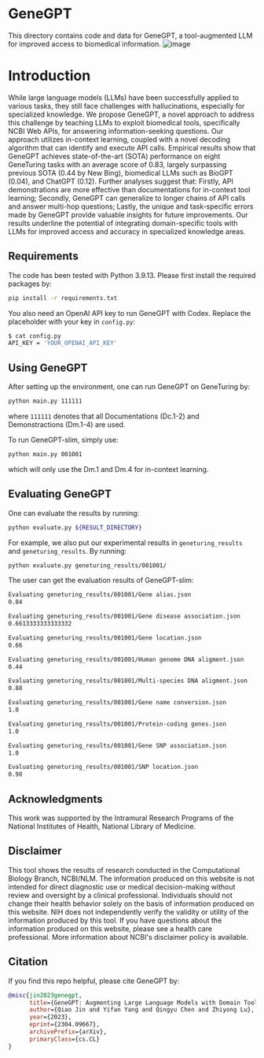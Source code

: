 # GeneGPT

This directory contains code and data for GeneGPT, a tool-augmented LLM for improved access to biomedical information. 
![image](https://github.com/ncbi/GeneGPT/assets/32558774/a18e142f-0742-4c14-a45f-386e9811c85d)

# Introduction

While large language models (LLMs) have been successfully applied to various tasks, they still face challenges with hallucinations, especially for specialized knowledge. We propose GeneGPT, a novel approach to address this challenge by teaching LLMs to exploit biomedical tools, specifically NCBI Web APIs, for answering information-seeking questions. Our approach utilizes in-context learning, coupled with a novel decoding algorithm that can identify and execute API calls. Empirical results show that GeneGPT achieves state-of-the-art (SOTA) performance on eight GeneTuring tasks with an average score of 0.83, largely surpassing previous SOTA (0.44 by New Bing), biomedical LLMs such as BioGPT (0.04), and ChatGPT (0.12). Further analyses suggest that: Firstly, API demonstrations are more effective than documentations for in-context tool learning; Secondly, GeneGPT can generalize to longer chains of API calls and answer multi-hop questions; Lastly, the unique and task-specific errors made by GeneGPT provide valuable insights for future improvements. Our results underline the potential of integrating domain-specific tools with LLMs for improved access and accuracy in specialized knowledge areas.

## Requirements

The code has been tested with Python 3.9.13. Please first install the required packages by:
```bash
pip install -r requirements.txt
```

You also need an OpenAI API key to run GeneGPT with Codex. Replace the placeholder with your key in `config.py`:
```bash
$ cat config.py 
API_KEY = 'YOUR_OPENAI_API_KEY'
```

## Using GeneGPT

After setting up the environment, one can run GeneGPT on GeneTuring by:
```bash
python main.py 111111
```
where `111111` denotes that all Documentations (Dc.1-2) and Demonstractions (Dm.1-4) are used.

To run GeneGPT-slim, simply use:
```bash
python main.py 001001
```
which will only use the Dm.1 and Dm.4 for in-context learning.

## Evaluating GeneGPT

One can evaluate the results by running:
```bash
python evaluate.py ${RESULT_DIRECTORY}
```

For example, we also put our experimental results in `geneturing_results` and `geneturing_results`. By running:
```bash
python evaluate.py geneturing_results/001001/
```
The user can get the evaluation results of GeneGPT-slim:
```bash
Evaluating geneturing_results/001001/Gene alias.json
0.84

Evaluating geneturing_results/001001/Gene disease association.json
0.6613333333333332

Evaluating geneturing_results/001001/Gene location.json
0.66

Evaluating geneturing_results/001001/Human genome DNA aligment.json
0.44

Evaluating geneturing_results/001001/Multi-species DNA aligment.json
0.88

Evaluating geneturing_results/001001/Gene name conversion.json
1.0

Evaluating geneturing_results/001001/Protein-coding genes.json
1.0

Evaluating geneturing_results/001001/Gene SNP association.json
1.0

Evaluating geneturing_results/001001/SNP location.json
0.98
```

## Acknowledgments

This work was supported by the Intramural Research Programs of the National Institutes of Health, National Library of Medicine.

## Disclaimer

This tool shows the results of research conducted in the Computational Biology Branch, NCBI/NLM. The information produced on this website is not intended for direct diagnostic use or medical decision-making without review and oversight by a clinical professional. Individuals should not change their health behavior solely on the basis of information produced on this website. NIH does not independently verify the validity or utility of the information produced by this tool. If you have questions about the information produced on this website, please see a health care professional. More information about NCBI's disclaimer policy is available.

## Citation

If you find this repo helpful, please cite GeneGPT by:
```bibtex
@misc{jin2023genegpt,
      title={GeneGPT: Augmenting Large Language Models with Domain Tools for Improved Access to Biomedical Information}, 
      author={Qiao Jin and Yifan Yang and Qingyu Chen and Zhiyong Lu},
      year={2023},
      eprint={2304.09667},
      archivePrefix={arXiv},
      primaryClass={cs.CL}
}
```

